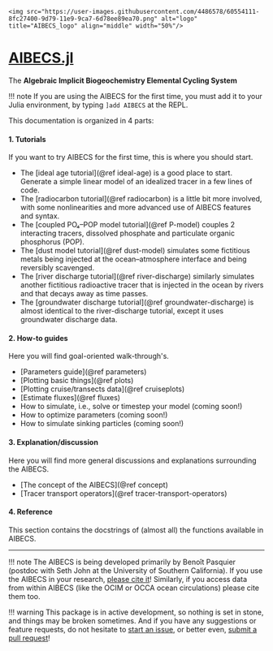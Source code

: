 ```@raw html
<img src="https://user-images.githubusercontent.com/4486578/60554111-8fc27400-9d79-11e9-9ca7-6d78ee89ea70.png" alt="logo" title="AIBECS_logo" align="middle" width="50%"/>
```

# [AIBECS.jl](https://github.com/JuliaOcean/AIBECS.jl)

The **Algebraic Implicit Biogeochemistry Elemental Cycling System**

!!! note
    If you are using the AIBECS for the first time, you must add it to your Julia environment, by typing
    ```
    ]add AIBECS
    ```
    at the REPL.

This documentation is organized in 4 parts:

#### 1. Tutorials

If you want to try AIBECS for the first time, this is where you should start.

- The [ideal age tutorial](@ref ideal-age) is a good place to start.
    Generate a simple linear model of an idealized tracer in a few lines of code.
- The [radiocarbon tutorial](@ref radiocarbon) is a little bit more involved, with some nonlinearities and more advanced use of AIBECS features and syntax.
- The [coupled PO₄–POP model tutorial](@ref P-model) couples 2 interacting tracers, dissolved phosphate and particulate organic phosphorus (POP).
- The [dust model tutorial](@ref dust-model) simulates some fictitious metals being injected at the ocean–atmosphere interface and being reversibly scavenged.
- The [river discharge tutorial](@ref river-discharge) similarly simulates another fictitious radioactive tracer that is injected in the ocean by rivers and that decays away as time passes.
- The [groundwater discharge tutorial](@ref groundwater-discharge) is almost identical to the river-discharge tutorial, except it uses groundwater discharge data.

#### 2. How-to guides

Here you will find goal-oriented walk-through's.

- [Parameters guide](@ref parameters)
- [Plotting basic things](@ref plots)
- [Plotting cruise/transects data](@ref cruiseplots)
- [Estimate fluxes](@ref fluxes)
- How to simulate, i.e., solve or timestep your model (coming soon!)
- How to optimize parameters (coming soon!)
- How to simulate sinking particles (coming soon!)

#### 3. Explanation/discussion

Here you will find more general discussions and explanations surrounding the AIBECS.

- [The concept of the AIBECS](@ref concept)
- [Tracer transport operators](@ref tracer-transport-operators)

#### 4. Reference

This section contains the docstrings of (almost all) the functions available in AIBECS.

----

!!! note
    The AIBECS is being developed primarily by Benoît Pasquier (postdoc with Seth John at the University of Southern California).
    If you use the AIBECS in your research, [please cite it](https://doi.org/10.5281/zenodo.2864051)!
    Similarly, if you access data from within AIBECS (like the OCIM or OCCA ocean circulations) please cite them too.

!!! warning
    This package is in active development, so nothing is set in stone, and things may be broken sometimes.
    And if you have any suggestions or feature requests, do not hesitate to [start an issue](https://github.com/JuliaOcean/AIBECS.jl/issues), or better even, [submit a pull request](https://github.com/JuliaOcean/AIBECS.jl/pulls)!
